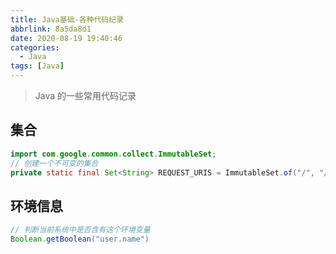 ```yaml
---
title: Java基础-各种代码纪录
abbrlink: 8a5da8d1
date: 2020-08-19 19:40:46
categories:
  - Java
tags: [Java]
---
```


> Java 的一些常用代码记录

<!--more-->



## 集合

```java
import com.google.common.collect.ImmutableSet;
// 创建一个不可变的集合
private static final Set<String> REQUEST_URIS = ImmutableSet.of("/", "/login");
```



## 环境信息

```java
// 判断当前系统中是否含有这个环境变量
Boolean.getBoolean("user.name")
```

